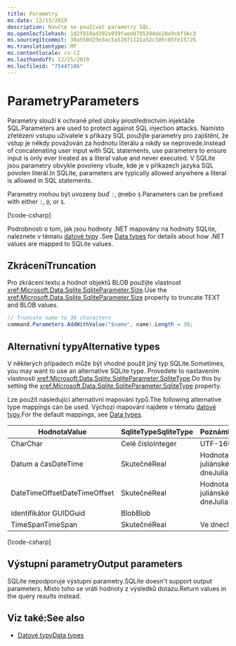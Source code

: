 ```yaml
---
title: Parametry
ms.date: 12/13/2019
description: Naučte se používat parametry SQL.
ms.openlocfilehash: 1d2f818ad392a919faedd785394de28a9c6f56c3
ms.sourcegitcommit: 30a558d23e3ac5a52071121a52c305c85fe15726
ms.translationtype: MT
ms.contentlocale: cs-CZ
ms.lasthandoff: 12/25/2019
ms.locfileid: "75447186"
---
```

# <a name="parameters"></a><span data-ttu-id="6a1ba-103">Parametry</span><span class="sxs-lookup"><span data-stu-id="6a1ba-103">Parameters</span></span>

<span data-ttu-id="6a1ba-104">Parametry slouží k ochraně před útoky prostřednictvím injektáže SQL.</span><span class="sxs-lookup"><span data-stu-id="6a1ba-104">Parameters are used to protect against SQL injection attacks.</span></span> <span data-ttu-id="6a1ba-105">Namísto zřetězení vstupu uživatele s příkazy SQL použijte parametry pro zajištění, že vstup je někdy považován za hodnotu literálu a nikdy se neprovede.</span><span class="sxs-lookup"><span data-stu-id="6a1ba-105">Instead of concatenating user input with SQL statements, use parameters to ensure input is only ever treated as a literal value and never executed.</span></span> <span data-ttu-id="6a1ba-106">V SQLite jsou parametry obvykle povoleny všude, kde je v příkazech jazyka SQL povolen literál.</span><span class="sxs-lookup"><span data-stu-id="6a1ba-106">In SQLite, parameters are typically allowed anywhere a literal is allowed in SQL statements.</span></span>

<span data-ttu-id="6a1ba-107">Parametry mohou být uvozeny buď `:`, `@`nebo `$`.</span><span class="sxs-lookup"><span data-stu-id="6a1ba-107">Parameters can be prefixed with either `:`, `@`, or `$`.</span></span>

[!code-csharp[](../../../../samples/snippets/standard/data/sqlite/HelloWorldSample/Program.cs?name=snippet_Parameter)]

<span data-ttu-id="6a1ba-108">Podrobnosti o tom, jak jsou hodnoty .NET mapovány na hodnoty SQLite, naleznete v tématu [datové typy](types.md) .</span><span class="sxs-lookup"><span data-stu-id="6a1ba-108">See [Data types](types.md) for details about how .NET values are mapped to SQLite values.</span></span>

## <a name="truncation"></a><span data-ttu-id="6a1ba-109">Zkrácení</span><span class="sxs-lookup"><span data-stu-id="6a1ba-109">Truncation</span></span>

<span data-ttu-id="6a1ba-110">Pro zkrácení textu a hodnot objektů BLOB použijte vlastnost <xref:Microsoft.Data.Sqlite.SqliteParameter.Size>.</span><span class="sxs-lookup"><span data-stu-id="6a1ba-110">Use the <xref:Microsoft.Data.Sqlite.SqliteParameter.Size> property to truncate TEXT and BLOB values.</span></span>

```csharp
// Truncate name to 30 characters
command.Parameters.AddWithValue("$name", name).Length = 30;
```

## <a name="alternative-types"></a><span data-ttu-id="6a1ba-111">Alternativní typy</span><span class="sxs-lookup"><span data-stu-id="6a1ba-111">Alternative types</span></span>

<span data-ttu-id="6a1ba-112">V některých případech může být vhodné použít jiný typ SQLite.</span><span class="sxs-lookup"><span data-stu-id="6a1ba-112">Sometimes, you may want to use an alternative SQLite type.</span></span> <span data-ttu-id="6a1ba-113">Provedete to nastavením vlastnosti <xref:Microsoft.Data.Sqlite.SqliteParameter.SqliteType>.</span><span class="sxs-lookup"><span data-stu-id="6a1ba-113">Do this by setting the <xref:Microsoft.Data.Sqlite.SqliteParameter.SqliteType> property.</span></span>

<span data-ttu-id="6a1ba-114">Lze použít následující alternativní mapování typů.</span><span class="sxs-lookup"><span data-stu-id="6a1ba-114">The following alternative type mappings can be used.</span></span> <span data-ttu-id="6a1ba-115">Výchozí mapování najdete v tématu [datové typy](types.md).</span><span class="sxs-lookup"><span data-stu-id="6a1ba-115">For the default mappings, see [Data types](types.md).</span></span>

| <span data-ttu-id="6a1ba-116">Hodnota</span><span class="sxs-lookup"><span data-stu-id="6a1ba-116">Value</span></span>          | <span data-ttu-id="6a1ba-117">SqliteType</span><span class="sxs-lookup"><span data-stu-id="6a1ba-117">SqliteType</span></span> | <span data-ttu-id="6a1ba-118">Poznámky</span><span class="sxs-lookup"><span data-stu-id="6a1ba-118">Remarks</span></span>          |
| -------------- | ---------- | ---------------- |
| <span data-ttu-id="6a1ba-119">Char</span><span class="sxs-lookup"><span data-stu-id="6a1ba-119">Char</span></span>           | <span data-ttu-id="6a1ba-120">Celé číslo</span><span class="sxs-lookup"><span data-stu-id="6a1ba-120">Integer</span></span>    | <span data-ttu-id="6a1ba-121">UTF-16</span><span class="sxs-lookup"><span data-stu-id="6a1ba-121">UTF-16</span></span>           |
| <span data-ttu-id="6a1ba-122">Datum a čas</span><span class="sxs-lookup"><span data-stu-id="6a1ba-122">DateTime</span></span>       | <span data-ttu-id="6a1ba-123">Skutečné</span><span class="sxs-lookup"><span data-stu-id="6a1ba-123">Real</span></span>       | <span data-ttu-id="6a1ba-124">Hodnota juliánského dne</span><span class="sxs-lookup"><span data-stu-id="6a1ba-124">Julian day value</span></span> |
| <span data-ttu-id="6a1ba-125">DateTimeOffset</span><span class="sxs-lookup"><span data-stu-id="6a1ba-125">DateTimeOffset</span></span> | <span data-ttu-id="6a1ba-126">Skutečné</span><span class="sxs-lookup"><span data-stu-id="6a1ba-126">Real</span></span>       | <span data-ttu-id="6a1ba-127">Hodnota juliánského dne</span><span class="sxs-lookup"><span data-stu-id="6a1ba-127">Julian day value</span></span> |
| <span data-ttu-id="6a1ba-128">identifikátor GUID</span><span class="sxs-lookup"><span data-stu-id="6a1ba-128">Guid</span></span>           | <span data-ttu-id="6a1ba-129">Blob</span><span class="sxs-lookup"><span data-stu-id="6a1ba-129">Blob</span></span>       |                  |
| <span data-ttu-id="6a1ba-130">TimeSpan</span><span class="sxs-lookup"><span data-stu-id="6a1ba-130">TimeSpan</span></span>       | <span data-ttu-id="6a1ba-131">Skutečné</span><span class="sxs-lookup"><span data-stu-id="6a1ba-131">Real</span></span>       | <span data-ttu-id="6a1ba-132">Ve dnech</span><span class="sxs-lookup"><span data-stu-id="6a1ba-132">In days</span></span>          |

[!code-csharp[](../../../../samples/snippets/standard/data/sqlite/DateAndTimeSample/Program.cs?name=snippet_SqliteType)]

## <a name="output-parameters"></a><span data-ttu-id="6a1ba-133">Výstupní parametry</span><span class="sxs-lookup"><span data-stu-id="6a1ba-133">Output parameters</span></span>

<span data-ttu-id="6a1ba-134">SQLite nepodporuje výstupní parametry.</span><span class="sxs-lookup"><span data-stu-id="6a1ba-134">SQLite doesn't support output parameters.</span></span> <span data-ttu-id="6a1ba-135">Místo toho se vrátí hodnoty z výsledků dotazu.</span><span class="sxs-lookup"><span data-stu-id="6a1ba-135">Return values in the query results instead.</span></span>

## <a name="see-also"></a><span data-ttu-id="6a1ba-136">Viz také:</span><span class="sxs-lookup"><span data-stu-id="6a1ba-136">See also</span></span>

* [<span data-ttu-id="6a1ba-137">Datové typy</span><span class="sxs-lookup"><span data-stu-id="6a1ba-137">Data types</span></span>](types.md)
